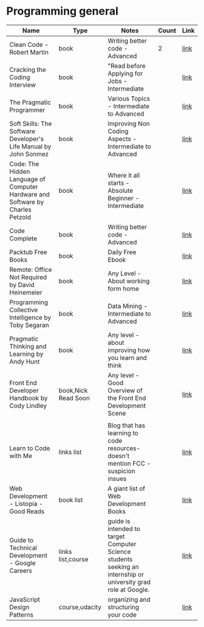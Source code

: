 # Programming general

| Name                                                                           | Type                | Notes                                                                                                                                                                 | Count | Link                                                                                                                                                                        |
|--------------------------------------------------------------------------------|---------------------|-----------------------------------------------------------------------------------------------------------------------------------------------------------------------|-------|--------------------------------------------------------------------------------------------------------------------------------------------------------------------------------|
| Clean Code - Robert Martin                                                     | book                | Writing better code - Advanced                                                                                                                                        | 2     | [link](https://www.amazon.co.uk/Clean-Code-Handbook-Software-Craftsmanship/dp/0132350882/ref=sr_1_1?ie=UTF8&qid=1463245497&sr=8-1)                                                        |
| Cracking the Coding Interview                                                  | book                | "Read before Applying for Jobs - Intermediate                                                                                                                         |       |[link](http://www.amazon.com/Cracking-Coding-Interview-6th-Programming/dp/0984782850/ref=sr_1_1?s=books&ie=UTF8&qid=1464484171&sr=1-1&keywords=cracking+the+coding+interview)                                                                                                                                                                                                                                                 |                                                                                                                                                                                                                                                                                                                                                                                                                                                                                                                                                                                                                                                                                                                                                                                                                                                                                                                                                
| The Pragmatic Programmer                                                       | book                | Various Topics - Intermediate to Advanced                                                                                                                             |       |[link]( http://www.amazon.com/Pragmatic-Programmer-Journeyman-Master/dp/020161622X/ref=sr_1_1?s=books&ie=UTF8&qid=1464484259&sr=1-1&keywords=The+Pragmatic+Programmer)                     |
| Soft Skills: The Software Developer's Life Manual by John Sonmez               | book                | Improving Non Coding Aspects - Intermediate to Advanced                                                                                                               |       |[link]( http://www.amazon.com/Soft-Skills-software-developers-manual/dp/1617292397/ref=sr_1_1?s=books&ie=UTF8&qid=1464484302&sr=1-1&keywords=Soft+Skills%3A+The+Developers)                |
| Code: The Hidden Language of Computer Hardware and Software by Charles Petzold | book                | Where it all starts - Absolute Beginner - Intermediate                                                                                                                |       |[link]( http://www.amazon.com/Code-Language-Computer-Hardware-Software/dp/0735611319/ref=sr_1_1?s=books&ie=UTF8&qid=1464484357&sr=1-1&keywords=Code%3A+The+Hidden+Language)                |
| Code Complete                                                                  | book                | Writing better code - Advanced                                                                                                                                        |       |[link]( http://www.amazon.com/Code-Complete-Practical-Handbook-Construction/dp/0735619670/ref=sr_1_1?s=books&ie=UTF8&qid=1464484367&sr=1-1&keywords=Code+Complete)                         |
| Packtub Free Books                                                             | book                | Daily Free Ebook                                                                                                                                                      |       |[link]( https://www.packtpub.com/packt/offers/free-learning)                                                                                                                               |
| Remote: Office Not Required by David Heinemeier                                | book                | Any Level - About working form home                                                                                                                                   |       | [link](http://www.amazon.com/Remote-Office-Required-Jason-Fried/dp/0804137501/ref=sr_1_1?s=books&ie=UTF8&qid=1464484383&sr=1-1&keywords=Remote%3A+OFfice+not+required)                    |
| Programming Collective Intelligence by Toby Segaran                            | book                | Data Mining - Intermediate to Advanced                                                                                                                                |       | [link](http://www.amazon.com/Programming-Collective-Intelligence-Building-Applications/dp/0596529325)                                                                                     |
| Pragmatic Thinking and Learning by Andy Hunt                                   | book                | Any level - about improving how you learn and think                                                                                                                   |       | [link](http://www.amazon.com/Pragmatic-Thinking-Learning-Refactor-Programmers/dp/1934356050/ref=sr_1_1?s=books&ie=UTF8&qid=1464484410&sr=1-1&keywords=Pragmatic+Thinking+and+learning)    |
| Front End Developer Handbook by Cody Lindley                                   | book,Nick Read Soon | Any level - Good Overview of the Front End Development Scene                                                                                                          |       | [link](http://www.frontendhandbook.com/)                                                                                                                                                  |
|                                                                                |                     |                                                                                                                                                                       |       |                                                                                                                                                                                |
| Learn to Code with Me                                                          | links list          | Blog that has learning to code resources- doesn't mention FCC - suspicion insues                                                                                      |       | [link](http://learntocodewith.me/posts/code-for-free/)                                                                                                                                    |
| Web Development - Listopia - Good Reads                                        | book list           | A giant list of Web Development Books                                                                                                                                 |       |[link]( https://www.goodreads.com/list/show/1530.Web_Development#764815)                                                                                                                   |
| Guide to Technical Development - Google Careers                                | links list,course   |  guide is intended to target Computer Science students seeking an internship or university grad role at Google.                                                       |       | [link](https://www.google.com/about/careers/students/guide-to-technical-development.html)                                                                                                 |
| JavaScript Design Patterns                                                     | course,udacity      | organizing and structuring your code                                                                                                                                  |       | [link](https://www.udacity.com/course/javascript-design-patterns--ud989)                                                                                                               |
